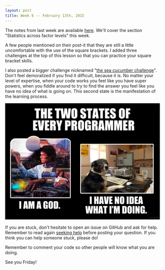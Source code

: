 ```yaml
---
layout: post
title: Week 6 -- February 13th, 2015
---
```


The notes from last week are available [here](/04-data-frames-3). We'll cover
the section "Statistics across factor levels" this week.

A few people mentioned on their post-it that they are still a little
uncomfortable with the use of the square brackets. I added three challenges at
the top of this lesson so that you can practice your square bracket skills.

I also posted a bigger challenge nicknamed
"[the sea cucumber challenge](/challenges)". Don't feel demoralized if you find
it difficult, because it is. No matter your level of expertise, when your code
works you feel like you have super powers, when you fiddle around to try to find
the answer you feel like you have no idea of what is going on. This second state
is the manifestation of the learning process.

![The two states of every programmer](/img/two_states_programmer.png)

If you are stuck, don't hesitate to open an issue on GitHub and ask for
help. Remember to read again [seeking help](/seeking-help) before posting your
question. If you think you can help someone stuck, please do!

Remember to comment your code so other people will know what you are doing.

See you Friday!
